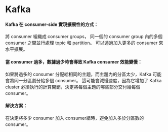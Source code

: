 # Kafka

#### Kafka 在 consumer-side 實現擴展性的方式：

將 consumer 組織成 consumer groups，
同一個的 consumer group 內的多個 consumer 之間並行處理 topic 和 partition。
可以透過加入更多的 consumer 來水平擴展。


#### 當 consumer 過多，數據過少時會導致 Kafka consumer 效能變慢：

如果將過多的 consumer 分配給相同的主題，而主題內的分區太少，Kafka 可能會將同一分區劃分給多個 consumer。
這可能會減慢速度，因為它增加了 Kafka cluster 必須執行的計算開銷，決定將每個主題的哪些部分交付給每個 consumer。

#### 解決方案：

在決定將多少 consumer 加入 consumer組時，避免加入多於分區數的 consumer。


